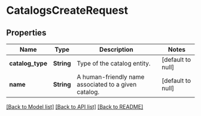 # CatalogsCreateRequest
## Properties

| Name | Type | Description | Notes |
|------------ | ------------- | ------------- | -------------|
| **catalog\_type** | **String** | Type of the catalog entity. | [default to null] |
| **name** | **String** | A human-friendly name associated to a given catalog. | [default to null] |

[[Back to Model list]](../README.md#documentation-for-models) [[Back to API list]](../README.md#documentation-for-api-endpoints) [[Back to README]](../README.md)

